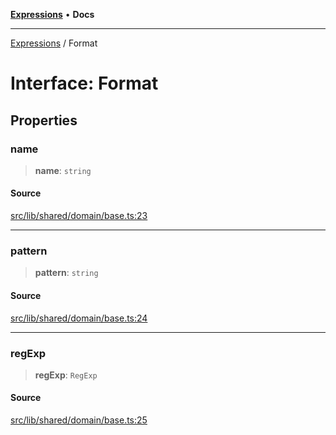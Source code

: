 [**Expressions**](../README.md) • **Docs**

***

[Expressions](../README.md) / Format

# Interface: Format

## Properties

### name

> **name**: `string`

#### Source

[src/lib/shared/domain/base.ts:23](https://github.com/data7expressions/3xpr/blob/7acee0c2886cdd6f6b6d4a83a1fd843738c9d027/src/lib/shared/domain/base.ts#L23)

***

### pattern

> **pattern**: `string`

#### Source

[src/lib/shared/domain/base.ts:24](https://github.com/data7expressions/3xpr/blob/7acee0c2886cdd6f6b6d4a83a1fd843738c9d027/src/lib/shared/domain/base.ts#L24)

***

### regExp

> **regExp**: `RegExp`

#### Source

[src/lib/shared/domain/base.ts:25](https://github.com/data7expressions/3xpr/blob/7acee0c2886cdd6f6b6d4a83a1fd843738c9d027/src/lib/shared/domain/base.ts#L25)
